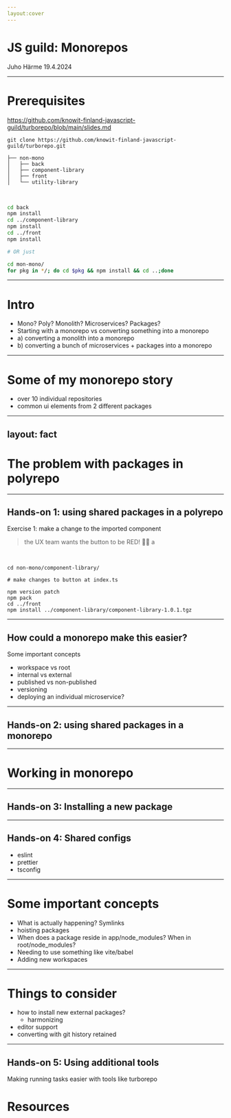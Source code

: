 ```yaml
---
layout:cover
---
```


# JS guild: Monorepos

Juho Härme 19.4.2024

---

# Prerequisites

https://github.com/knowit-finland-javascript-guild/turborepo/blob/main/slides.md

`git clone https://github.com/knowit-finland-javascript-guild/turborepo.git`


```
├── non-mono
│   ├── back
│   ├── component-library
│   ├── front
│   └── utility-library

```
<br/>

```bash
cd back
npm install
cd ../component-library
npm install
cd ../front
npm install

# OR just

cd mon-mono/
for pkg in */; do cd $pkg && npm install && cd ..;done

```
---

# Intro

<v-clicks>

- Mono? Poly? Monolith? Microservices? Packages?
- Starting with a monorepo vs converting something into a monorepo
- a) converting a monolith into a monorepo
- b) converting a bunch of microservices + packages into a monorepo

</v-clicks>

---

# Some of my monorepo story

<!-- very briefly, but to give the reason for why I'm into this -->

<v-clicks>

- over 10 individual repositories
- common ui elements from 2 different packages

</v-clicks>

---
layout: fact
---

# The problem with packages in polyrepo

---

## Hands-on 1: using shared packages in a polyrepo

<v-clicks>

Exercise 1: make a change to the imported component 

> the UX team wants the button to be RED! 🤯😳
a

</v-clicks>

<br/>

<v-clicks>


```
cd non-mono/component-library/

# make changes to button at index.ts

npm version patch
npm pack
cd ../front
npm install ../component-library/component-library-1.0.1.tgz

```

</v-clicks>

---

## How could a monorepo make this easier?

<v-clicks>

Some important concepts

- workspace vs root
- internal vs external
- published vs non-published
- versioning
- deploying an individual microservice?

</v-clicks>

---

## Hands-on 2: using shared packages in a monorepo

---

# Working in monorepo

---

## Hands-on 3: Installing a new package

---

## Hands-on 4: Shared configs

- eslint
- prettier
- tsconfig

---

# Some important concepts

- What is actually happening? Symlinks
- hoisting packages
- When does a package reside in app/node_modules? When in root/node_modules?
- Needing to use something like vite/babel
- Adding new workspaces

---

# Things to consider

- how to install new external packages?
  - harmonizing
- editor support
- converting with git history retained

---

## Hands-on 5: Using additional tools

Making running tasks easier with tools like turborepo

# Resources

<!--

## META:

- Jokainen voi tehdä tahollaan, ja vetäjän johdolla ollaan yksi taho?

-->
